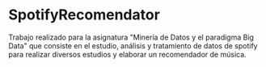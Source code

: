 # SpotifyRecomendator

Trabajo realizado para la asignatura "Minería de Datos y el paradigma Big Data" que consiste en el estudio, análisis y tratamiento de datos de spotify para realizar diversos estudios y elaborar un recomendador de música.
